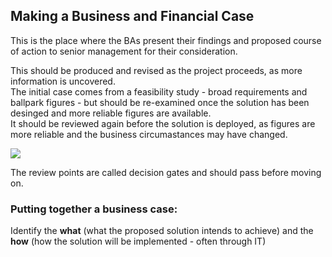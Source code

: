 ## Making a Business and Financial Case  

This is the place where the BAs present their findings and proposed course of action to senior management for their consideration.  

This should be produced and revised as the project proceeds, as more information is uncovered.  
The initial case comes from a feasibility study - broad requirements and ballpark figures - but should be re-examined once the solution has been desinged and more reliable figures are available.  
It should be reviewed again before the solution is deployed, as figures are more reliable and the business circumastances may have changed.  

<img src="https://sathyamedha.com/consultancy-services/business-analysis-consultancy-services/img/business-case-in-project-life-cycle-01.png"><img>  

The review points are called decision gates and should pass before moving on.  

### Putting together a business case:  

Identify the **what** (what the proposed solution intends to achieve) and the **how** (how the solution will be implemented - often through IT)  
